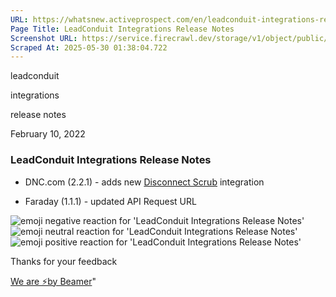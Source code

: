 ```yaml
---
URL: https://whatsnew.activeprospect.com/en/leadconduit-integrations-release-notes-14
Page Title: LeadConduit Integrations Release Notes
Screenshot URL: https://service.firecrawl.dev/storage/v1/object/public/media/screenshot-7980a994-91dc-4607-ba37-8eeb64761d60.png
Scraped At: 2025-05-30 01:38:04.722
---
```

leadconduit





integrations





release notes



February 10, 2022

### LeadConduit Integrations Release Notes

- DNC.com (2.2.1) - adds new [Disconnect Scrub](https://whatsnew.activeprospect.com/en/new-integration-contact-center-compliancednccom-disconnect-scrub) integration

- Faraday (1.1.1) - updated API Request URL


![emoji negative reaction for 'LeadConduit Integrations Release Notes'](https://app.getbeamer.com/images/emojiNeg.svg)![emoji neutral reaction for 'LeadConduit Integrations Release Notes'](https://app.getbeamer.com/images/emojiNeut.svg)![emoji positive reaction for 'LeadConduit Integrations Release Notes'](https://app.getbeamer.com/images/emojiPos.svg)

Thanks for your feedback

[We are ⚡by Beamer](https://www.getbeamer.com/?ref=watermark_MErKJCnu12412_public&company=ActiveProspect&watermarkRef=powered&utm_term=MErKJCnu12412&utm_content=ActiveProspect&utm_source=standalone&utm_medium=footer&utm_campaign=powered)"

